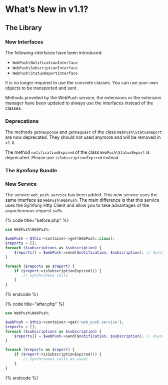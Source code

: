 # What’s New in v1.1?

## The Library

### New Interfaces

The following interfaces have been introduced:

* `WebPush\NotificationInterface`
* `WebPush\SubscriptionInterface`
* `WebPush\StatusReportInterface`

It is no longer required to use the concrete classes. You can use your own objects to be transported and sent.

Methods provided by the WebPush service, the extensions or the extension manager have been updated to always use the interfaces instead of the classes.

### Deprecations

The methods `getResponse` and `getRequest` of the class `WebPush\StatusReport` are now deprecated. They should not used anymore and will be removed in `v2.0`.

The method `notificationExpired` of the class `WebPush\StatusReport` is deprecated. Please use `isSubscriptionExpired` instead.

### The Symfony Bundle

### New Service

The service `web_push.service` has been added. This new service uses the same interface as `WebPush\WebPush`. The main difference is that this service uses the Symfony Http Client and allow you to take advantages of the asynchronous request calls.

{% code title="before.php" %}
```php
use WebPush\WebPush;

$webPush = $this->container->get(WebPush::class);
$reports = [];
foreach ($subscriptions as $subscription) { 
    $reports[] = $webPush->send($notification, $subscription); // Synchronous calls
}

foreach ($reports as $report) { 
    if ($report->isSubscriptionExpired()) {
        // Synchronous calls
    }
}
```
{% endcode %}

{% code title="after.php" %}
```php
use WebPush\WebPush;

$webPush = $this->container->get('web_push.service');
$reports = [];
foreach ($subscriptions as $subscription) { 
    $reports[] = $webPush->send($notification, $subscription); // Asynchronous calls
}

foreach ($reports as $report) { 
    if ($report->isSubscriptionExpired()) {
        // Synchronous calls as usual
    }
}
```
{% endcode %}

 

